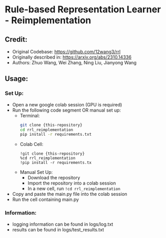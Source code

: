 # Rule-based Representation Learner - Reimplementation
## Credit:
- Original Codebase: https://github.com/12wang3/rrl
- Originally described in: https://arxiv.org/abs/2310.14336
- Authors: Zhuo Wang, Wei Zhang, Ning Liu, Jianyong Wang


## Usage:
### Set Up:
- Open a new google colab session (GPU is required)
- Run the following code segment OR manual set up:
    - Terminal: 
        ```bash
        git clone {this-repository}
        cd rrl_reimplementation
        pip install -r requirements.txt
        ```
    - Colab Cell:
        ```colab
        !git clone {this-repository}
        %cd rrl_reimplementation
        !pip install -r requirements.tx
        ```
    - Manual Set Up:
        -  Download the repository
        -  Import the repository into a colab session
        -  In a new cell, run ```!cd rrl_reimplementation```
- Copy and paste the main.py file into the colab session
-  Run the cell containing main.py
  

### Information: 
- logging information can be found in logs/log.txt
- results can be found in logs/test_results.txt
